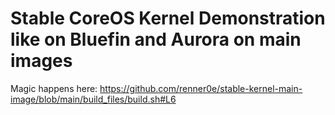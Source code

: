 # Stable CoreOS Kernel Demonstration like on Bluefin and Aurora on main images

Magic happens here:
https://github.com/renner0e/stable-kernel-main-image/blob/main/build_files/build.sh#L6
